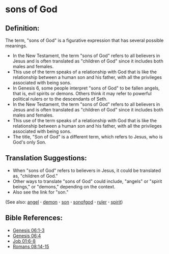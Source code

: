 # sons of God #

## Definition: ##

The term, "sons of God" is a figurative expression that has several possible meanings.

* In the New Testament, the term "sons of God" refers to all believers in Jesus and is often translated as "children of God" since it includes both males and females.
* This use of the term speaks of a relationship with God that is like the relationship between a human son and his father, with all the privileges associated with being sons.
* In Genesis 6, some people interpret "sons of God" to be fallen angels, that is, evil spirits or demons. Others think it may refer to powerful political rulers or to the descendants of Seth.
* In the New Testament, the term "sons of God" refers to all believers in Jesus and is often translated as "children of God" since it includes both males and females.
* This use of the term speaks of a relationship with God that is like the relationship between a human son and his father, with all the privileges associated with being sons.
* The title, "Son of God" is a different term, which refers to Jesus, who is God's only Son.

## Translation Suggestions: ##

* When "sons of God" refers to believers in Jesus, it could be translated as, "children of God."
* Other ways to translate "sons of God" could include, "angels" or "spirit beings," or "demons," depending on the context.
* Also see the link for "son."
 

(See also: [angel](../kt/angel.md) **·** [demon](../kt/demon.md) **·** [son](../kt/son.md) **·** [sonofgod](../kt/sonofgod.md) **·** [ruler](../other/ruler.md) **·** [spirit](../kt/spirit.md))

## Bible References: ##

* [Genesis 06:1-3](https://door43.org/en/bible/notes/gen/06/01)
* [Genesis 06:4](https://door43.org/en/bible/notes/gen/06/04)
* [Job 01:6-8](https://door43.org/en/bible/notes/job/01/06)
* [Romans 08:14-15](https://door43.org/en/bible/notes/rom/08/14)
